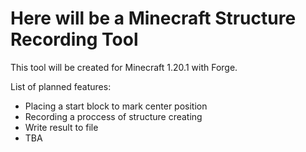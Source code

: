 # Here will be a Minecraft Structure Recording Tool

This tool will be created for Minecraft 1.20.1 with Forge.

List of planned features:
 + Placing a start block to mark center position
 + Recording a proccess of structure creating 
 + Write result to file
 + TBA